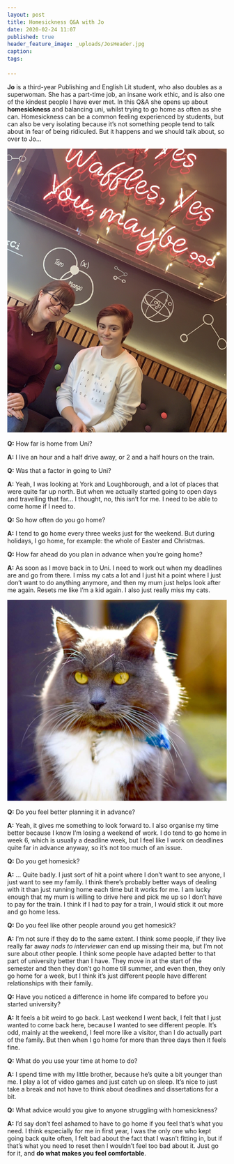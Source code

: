 ```yaml
---
layout: post
title: Homesickness Q&A with Jo
date: 2020-02-24 11:07
published: true
header_feature_image: _uploads/JosHeader.jpg
caption:
tags:

---
```


**Jo** is a third-year Publishing and English Lit student, who also doubles as a superwoman. She has a part-time job, an insane work ethic, and is also one of the kindest people I have ever met. In this Q&A she opens up about **homesickness** and balancing uni, whilst trying to go home as often as she can. Homesickness can be a common feeling experienced by students, but can also be very isolating because it’s not something people tend to talk about in fear of being ridiculed. But it happens and we should talk about, so over to Jo…

[![Jo, a real-life superhero](/_uploads/Jo.jpg)](/_uploads/Jo.jpg)

**Q:** How far is home from Uni?

**A:** I live an hour and a half drive away, or 2 and a half hours on the train.


**Q:** Was that a factor in going to Uni?

**A:** Yeah, I was looking at York and Loughborough, and a lot of places that were quite far up north. But when we actually started going to open days and travelling that far… I thought, no, this isn’t for me. I need to be able to come home if I need to.


**Q:** So how often do you go home?

**A:** I tend to go home every three weeks just for the weekend. But during holidays, I go home, for example: the whole of Easter and Christmas.


**Q:** How far ahead do you plan in advance when you’re going home?

**A:** As soon as I move back in to Uni. I need to work out when my deadlines are and go from there. I miss my cats a lot and I just hit a point where I just don’t want to do anything anymore, and then my mum just helps look after me again. Resets me like I’m a kid again. I also just really miss my cats.

[![Jo's Cat: Bob](/_uploads/JosCatBob.jpg)](/_uploads/JosCatBob.jpg)

**Q:** Do you feel better planning it in advance?

**A:** Yeah, it gives me something to look forward to. I also organise my time better because I know I’m losing a weekend of work. I do tend to go home in week 6, which is usually a deadline week, but I feel like I work on deadlines quite far in advance anyway, so it’s not too much of an issue.


**Q:** Do you get homesick?

**A:** ... Quite badly. I just sort of hit a point where I don’t want to see anyone, I just want to see my family. I think there’s probably better ways of dealing with it than just running home each time but it works for me. I am lucky enough that my mum is willing to drive here and pick me up so I don’t have to pay for the train. I think if I had to pay for a train, I would stick it out more and go home less.


**Q:** Do you feel like other people around you get homesick?

**A:** I’m not sure if they do to the same extent. I think some people, if they live really far away _nods to interviewer_ can end up missing their ma, but I’m not sure about other people. I think some people have adapted better to that part of university better than I have. They move in at the start of the semester and then they don’t go home till summer, and even then, they only go home for a week, but I think it’s just different people have different relationships with their family.


**Q:** Have you noticed a difference in home life compared to before you started university?

**A:** It feels a bit weird to go back. Last weekend I went back, I felt that I just wanted to come back here, because I wanted to see different people. It’s odd, mainly at the weekend, I feel more like a visitor, than I do actually part of the family. But then when I go home for more than three days then it feels fine.


**Q:** What do you use your time at home to do?

**A:** I spend time with my little brother, because he’s quite a bit younger than me. I play a lot of video games and just catch up on sleep. It’s nice to just take a break and not have to think about deadlines and dissertations for a bit.


**Q:** What advice would you give to anyone struggling with homesickness?

**A:** I’d say don’t feel ashamed to have to go home if you feel that’s what you need. I think especially for me in first year, I was the only one who kept going back quite often, I felt bad about the fact that I wasn’t fitting in, but if that’s what you need to reset then I wouldn’t feel too bad about it. Just go for it, and **do what makes you feel comfortable**.
